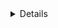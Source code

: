 ﻿<!--Форматирование

### Заголовок раздела

* пункт 1
* пункт 2
* пункт 3-->

<details>

### Правила антагонистов
Главная цель антагониста сделать раунд интересный для всех, через конфликт с персоналом, а не только для себя.


*9. Антагонисты не освобождаются от правил.


 *9.1 Антагонисты по-прежнему обязаны соблюдать правила, несмотря на то, что в некоторых вопросах больше свободы действий.

*10. Антагонистам разрешено убивать.


 *10.1 Антагонисты могут использовать насилие, как средство, для достижения их целей.

 *10.2 Это не значит, что у антагонистов есть лицензия на беспричинный гриф.
10.3 Если вам не хватило времени в раунде для выполнения своих целей, то примите своё заслуженное поражение, не устраивайте кровавую баню на последних минутах раунда в попытках снять штаны с капитана. Иначе это повлечет за собой реакции со стороны администрации.
10.4 Исключением являются цели на похищение шаттла (Hijack).


</details>

